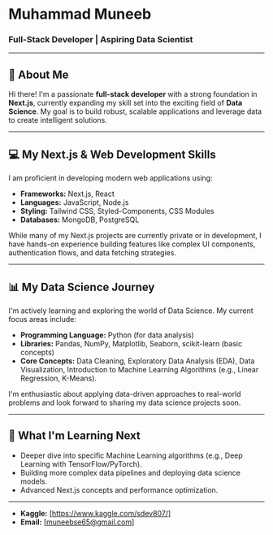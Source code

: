 # Muhammad Muneeb

### Full-Stack Developer | Aspiring Data Scientist

---

## 👋 About Me

Hi there! I'm a passionate **full-stack developer** with a strong foundation in **Next.js**, currently expanding my skill set into the exciting field of **Data Science**. My goal is to build robust, scalable applications and leverage data to create intelligent solutions.

---

## 💻 My Next.js & Web Development Skills

I am proficient in developing modern web applications using:

* **Frameworks:** Next.js, React
* **Languages:** JavaScript, Node.js
* **Styling:** Tailwind CSS, Styled-Components, CSS Modules
* **Databases:** MongoDB, PostgreSQL
  
While many of my Next.js projects are currently private or in development, I have hands-on experience building features like complex UI components, authentication flows, and data fetching strategies.

---

## 📊 My Data Science Journey

I'm actively learning and exploring the world of Data Science. My current focus areas include:

* **Programming Language:** Python (for data analysis)
* **Libraries:** Pandas, NumPy, Matplotlib, Seaborn, scikit-learn (basic concepts)
* **Core Concepts:** Data Cleaning, Exploratory Data Analysis (EDA), Data Visualization, Introduction to Machine Learning Algorithms (e.g., Linear Regression, K-Means).

I'm enthusiastic about applying data-driven approaches to real-world problems and look forward to sharing my data science projects soon.

---

## 🌱 What I'm Learning Next

* Deeper dive into specific Machine Learning algorithms (e.g., Deep Learning with TensorFlow/PyTorch).
* Building more complex data pipelines and deploying data science models.
* Advanced Next.js concepts and performance optimization.

---

* **Kaggle:** [https://www.kaggle.com/sdev807/]
* **Email:** [muneebse65@gmail.com]
